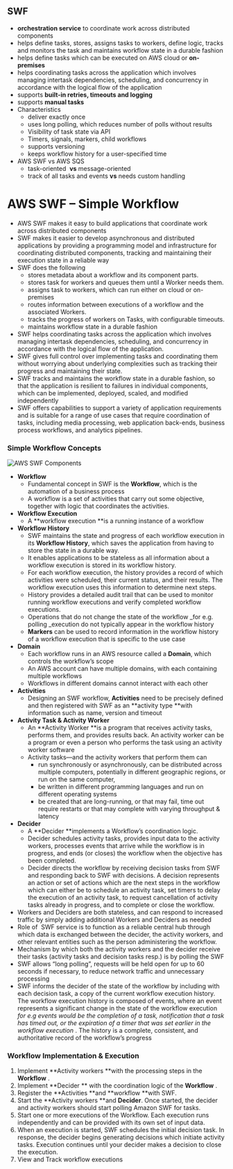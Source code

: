 ## SWF

* **orchestration service**
  to coordinate work across distributed components
* helps define tasks, stores, assigns tasks to workers, define logic, tracks and monitors the task and maintains workflow state in a durable fashion
* helps define tasks which can be executed on AWS cloud or **on-premises**
* helps coordinating tasks across the application which involves managing intertask dependencies, scheduling, and concurrency in accordance with the logical flow of the application
* supports **built-in retries, timeouts and logging**
* supports **manual tasks**
* Characteristics
  * deliver exactly once
  * uses long polling, which reduces number of polls without results
  * Visibility of task state via API
  * Timers, signals, markers, child workflows
  * supports versioning
  * keeps workflow history for a user-specified time
* AWS SWF vs AWS SQS
  * task-oriented 
    **vs**
    message-oriented
  * track of all tasks and events
    **vs**
    needs custom handling


# AWS SWF – Simple Workflow

* AWS SWF makes it easy to build applications that coordinate work across distributed components
* SWF makes it easier to develop asynchronous and distributed applications by providing a programming model and infrastructure for coordinating distributed components, tracking and maintaining their execution state in a reliable way
* SWF does the following
  * stores metadata about a workflow and its component parts.
  * stores task for workers and queues them until a Worker needs them.
  * assigns task to workers, which can run either on cloud or on-premises
  * routes information between executions of a workflow and the associated Workers.
  * tracks the progress of workers on Tasks, with configurable timeouts.
  * maintains workflow state in a durable fashion
* SWF helps coordinating tasks across the application which involves managing intertask dependencies, scheduling, and concurrency in accordance with the logical flow of the application.
* SWF gives full control over implementing tasks and coordinating them without worrying about underlying complexities such as tracking their progress and maintaining their state.
* SWF tracks and maintains the workflow state in a durable fashion, so that the application is resilient to failures in individual components, which can be implemented, deployed, scaled, and modified independently
* SWF offers capabilities to support a variety of application requirements and is suitable for a range of use cases that require coordination of tasks, including media processing, web application back-ends, business process workflows, and analytics pipelines.

### Simple Workflow Concepts

![](https://i1.wp.com/media.amazonwebservices.com/blog/swf_parts_1.png?zoom=1.25&resize=544%2C726&ssl=1 "AWS SWF Components")

* **Workflow**
  * Fundamental concept in SWF is the **Workflow**, which is the automation of a business process
  * A workflow is a set of activities that carry out some objective, together with logic that coordinates the activities.
* **Workflow Execution**
  * A **workflow execution **is a running instance of a workflow
* **Workflow History**
  * SWF maintains the state and progress of each workflow execution in its **Workflow History**, which saves the application from having to store the state in a durable way.
  * It enables applications to be stateless as all information about a workflow execution is stored in its workflow history.
  * For each workflow execution, the history provides a record of which activities were scheduled, their current status, and their results. The workflow execution uses this information to determine next steps.
  * History provides a detailed audit trail that can be used to monitor running workflow executions and verify completed workflow executions.
  * Operations that do not change the state of the workflow _for e.g. polling _execution do not typically appear in the workflow history
  * **Markers**
    can be used to record information in the workflow history of a workflow execution that is specific to the use case
* **Domain**
  * Each workflow runs in an AWS resource called a **Domain**, which controls the workflow’s scope
  * An AWS account can have multiple domains, with each containing multiple workflows
  * Workflows in different domains cannot interact with each other
* **Activities**
  * Designing an SWF workflow, **Activities**
    need to be precisely defined and then registered with SWF as an **activity type **with information such as name, version and timeout
* **Activity Task & Activity Worker**
  * An **Activity Worker **is a program that receives activity tasks, performs them, and provides results back. An activity worker can be a program or even a person who performs the task using an activity worker software
  * Activity tasks—and the activity workers that perform them can
    * run synchronously or asynchronously, can be distributed across multiple computers, potentially in different geographic regions, or run on the same computer,
    * be written in different programming languages and run on different operating systems
    * be created that are long-running, or that may fail, time out require restarts or that may complete with varying throughput & latency
* **Decider**
  * A **Decider **implements a Workflow’s coordination logic.
  * Decider schedules activity tasks, provides input data to the activity workers, processes events that arrive while the workflow is in progress, and ends \(or closes\) the workflow when the objective has been completed.
  * Decider directs the workflow by receiving decision tasks from SWF and responding back to SWF with decisions. A decision represents an action or set of actions which are the next steps in the workflow which can either be to schedule an activity task, set timers to delay the execution of an activity task, to request cancellation of activity tasks already in progress, and to complete or close the workflow.
* Workers and Deciders are both stateless, and can respond to increased traffic by simply adding additional Workers and Deciders as needed
* Role of  SWF service is to function as a reliable central hub through which data is exchanged between the decider, the activity workers, and other relevant entities such as the person administering the workflow.
* Mechanism by which both the activity workers and the decider receive their tasks \(activity tasks and decision tasks resp.\) is by polling the SWF
* SWF allows “long polling”, requests will be held open for up to 60 seconds if necessary, to reduce network traffic and unnecessary processing
* SWF informs the decider of the state of the workflow by including with each decision task, a copy of the current workflow execution history. The workflow execution history is composed of events, where an event represents a significant change in the state of the workflow execution
  _for e.g events would be the completion of a task, notification that a task has timed out, or the expiration of a timer that was set earlier in the workflow execution_
  . The history is a complete, consistent, and authoritative record of the workflow’s progress

### Workflow Implementation & Execution

1. Implement **Activity workers **with the processing steps in the **Workflow**
   .
2. Implement **Decider ** with the coordination logic of the **Workflow**
   .
3. Register the **Activities **and **workflow **with SWF.
4. Start the **Activity workers **and **Decider**. Once started, the decider and activity workers should start polling Amazon SWF for tasks.
5. Start one or more executions of the Workflow. Each execution runs independently and can be provided with its own set of input data.
6. When an execution is started, SWF schedules the initial decision task. In response, the decider begins generating decisions which initiate activity tasks. Execution continues until your decider makes a decision to close the execution.
7. View and Track workflow executions

[  
](https://www.amazon.com/Certified-Solutions-Architect-Official-Study-ebook/dp/B01M6W6WYD/ref=as_li_ss_il?ie=UTF8&qid=1529919794&sr=8-1&keywords=aws+certification&linkCode=li2&tag=jayendrapatil-20&linkId=5529a97f2764184c701dca11e1974da0)

